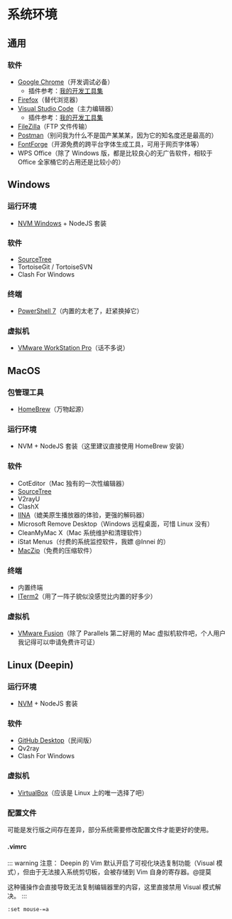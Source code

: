 # 系统环境

## 通用

### 软件

- [Google Chrome](https://www.google.com/chrome)（开发调试必备）
  - 插件参考：[我的开发工具集](https://paugram.com/coding/my-frontend-dev-tools.html)
- [Firefox](https://www.mozilla.org/zh-CN/firefox/products)（替代浏览器）
- [Visual Studio Code](https://code.visualstudio.com)（主力编辑器）
  - 插件参考：[我的开发工具集](https://paugram.com/coding/my-frontend-dev-tools.html)
- [FileZilla](https://filezilla-project.org)（FTP 文件传输）
- [Postman](https://www.postman.com/downloads)（别问我为什么不是国产某某某，因为它的知名度还是最高的）
- [FontForge](https://fontforge.org)（开源免费的跨平台字体生成工具，可用于网页字体等）
- WPS Office（除了 Windows 版，都是比较良心的无广告软件，相较于 Office 全家桶它的占用还是比较小的）

## Windows

### 运行环境

- [NVM Windows](https://github.com/coreybutler/nvm-windows) + NodeJS 套装

### 软件

- [SourceTree](https://www.atlassian.com/software/sourcetree)
- TortoiseGit / TortoiseSVN
- Clash For Windows

### 终端

- [PowerShell 7](https://github.com/PowerShell/PowerShell)（内置的太老了，赶紧换掉它）

### 虚拟机

- [VMware WorkStation Pro](https://www.vmware.com/products/workstation-pro.html)（话不多说）

## MacOS

### 包管理工具

- [HomeBrew](https://brew.sh)（万物起源）

### 运行环境

- NVM + NodeJS 套装（这里建议直接使用 HomeBrew 安装）

### 软件

- CotEditor（Mac 独有的一次性编辑器）
- [SourceTree](https://www.atlassian.com/software/sourcetree)
- V2rayU
- ClashX
- [IINA](https://iina.io)（媲美原生播放器的体验，更强的解码器）
- Microsoft Remove Desktop（Windows 远程桌面，可惜 Linux 没有）
- CleanMyMac X（Mac 系统维护和清理软件）
- iStat Menus（付费的系统监控软件，我嫖 @Innei 的）
- [MacZip](https://ezip.awehunt.com)（免费的压缩软件）

### 终端

- 内置终端
- [ITerm2](https://iterm2.com)（用了一阵子貌似没感觉比内置的好多少）

### 虚拟机

- [VMware Fusion](https://www.vmware.com/products/fusion.html)（除了 Parallels 第二好用的 Mac 虚拟机软件吧，个人用户我记得可以申请免费许可证）

## Linux (Deepin)

### 运行环境

- [NVM](https://github.com/nvm-sh/nvm) + NodeJS 套装

### 软件

- [GitHub Desktop](https://github.com/shiftkey/desktop)（民间版）
- Qv2ray
- Clash For Windows

### 虚拟机

- [VirtualBox](http://www.virtualbox.org)（应该是 Linux 上的唯一选择了吧）

### 配置文件

可能是发行版之间存在差异，部分系统需要修改配置文件才能更好的使用。

#### .vimrc

::: warning 注意：
Deepin 的 Vim 默认开启了可视化块选复制功能（Visual 模式），但由于无法接入系统剪切板，会被存储到 Vim 自身的寄存器。@提莫

这种骚操作会直接导致无法复制编辑器里的内容，这里直接禁用 Visual 模式解决。
:::

```
:set mouse-=a
```
